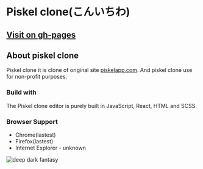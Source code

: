 # Piskel clone(こんいちわ)

## [Visit on gh-pages](https://kozjar.github.io/Gachi_Rep/)

## About piskel clone 
Piskel clone it is clone of original site  [piskelapp.com](https://www.piskelapp.com/). And piskel clone use for non-profit purposes.

### Build with 
The Piskel clone editor is purely built in JavaScript, React, HTML and SCSS.

### Browser Support
- Chrome(lastest)
- Firefox(lastest)
- Internet Explorer - unknown

![deep dark fantasy](https://media1.giphy.com/media/p0PddiU93ArQc/giphy.gif)



